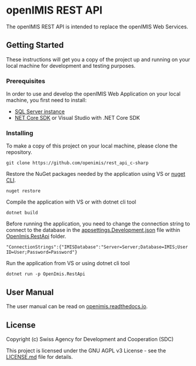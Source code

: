 # openIMIS REST API

The openIMIS REST API is intended to replace the openIMIS Web Services.

## Getting Started

These instructions will get you a copy of the project up and running 
on your local machine for development and testing purposes. <!--See 
deployment for notes on how to deploy the project on a live system.-->

### Prerequisites

In order to use and develop the openIMIS Web Application on your 
local machine, you first need to install:

* [SQL Server instance](https://github.com/openimis/database_ms_sqlserver)
* [NET Core SDK](https://www.microsoft.com/net/learn/get-started-with-dotnet-tutorial) or Visual Studio with .NET Core SDK

### Installing

To make a copy of this project on your local machine, please clone the repository.

```
git clone https://github.com/openimis/rest_api_c-sharp
```

Restore the NuGet packages needed by the application using VS or [nuget CLI](https://www.nuget.org/downloads).

```
nuget restore
```

Compile the application with VS or with dotnet cli tool

```
dotnet build
```

Before running the application, you need to change the connection string to connect to the 
database in the [appsettings.Development.json](./OpenImis.RestApi/appsettings.Development.json) file within [OpenImis.RestApi](./OpenImis.RestApi) folder.

```
"ConnectionStrings":{"IMISDatabase":"Server=Server;Database=IMIS;User ID=User;Password=Password"}
```

Run the application from VS or using dotnet cli tool

```
dotnet run -p OpenImis.RestApi
```


<!--## Running the tests

Explain how to run the automated tests for this system

### Break down into end to end tests

Explain what these tests test and why

```
Give an example
```

### And coding style tests

Explain what these tests test and why

```
Give an example
```-->

<!--## Deployment

For deployment please read the [installation manual](http://openimis.readthedocs.io/en/latest/web_application_installation.html).
-->
<!--## Built With

* [Visual Studio](https://visualstudio.microsoft.com/) - The web framework used
* [Dropwizard](http://www.dropwizard.io/1.0.2/docs/) - The web framework used
* [Maven](https://maven.apache.org/) - Dependency Management
* [ROME](https://rometools.github.io/rome/) - Used to generate RSS Feeds
-->

<!--## Contributing

Please read [CONTRIBUTING.md](https://gist.github.com/PurpleBooth/b24679402957c63ec426) for details on our code of conduct, and the process for submitting pull requests to us.
-->

<!--## Versioning

We use [SemVer](http://semver.org/) for versioning. For the versions available, see the [tags on this repository](https://github.com/your/project/tags). 
-->

<!--## Authors

* **Billie Thompson** - *Initial work* - [PurpleBooth](https://github.com/PurpleBooth)

See also the list of [contributors](https://github.com/your/project/contributors) who participated in this project.
-->

## User Manual 

The user manual can be read on [openimis.readthedocs.io](http://openimis.readthedocs.io/en/latest/user_manual.html).

## License

Copyright (c) Swiss Agency for Development and Cooperation (SDC)

This project is licensed under the GNU AGPL v3 License - see the [LICENSE.md](LICENSE.md) file for details.

<!--## Acknowledgments

* Hat tip to anyone whose code was used
* Inspiration
* etc
-->
